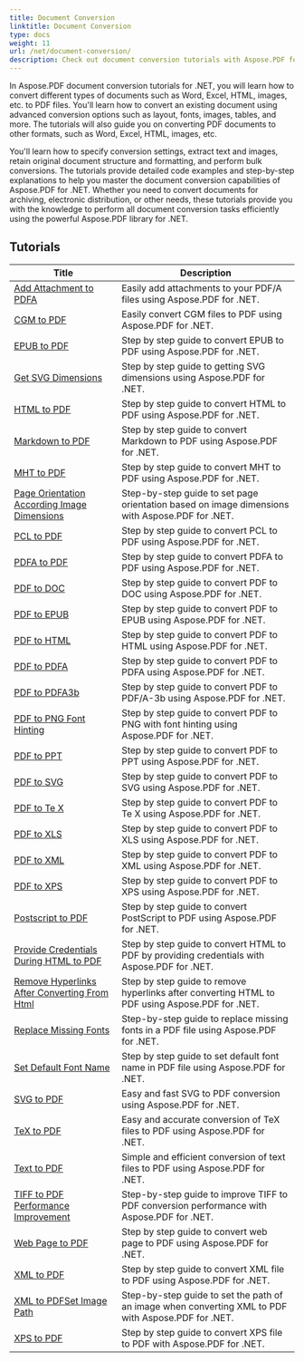 ```yaml
---
title: Document Conversion
linktitle: Document Conversion
type: docs
weight: 11
url: /net/document-conversion/
description: Check out document conversion tutorials with Aspose.PDF for .NET. Easily convert files to different formats.
---
```

In Aspose.PDF document conversion tutorials for .NET, you will learn how to convert different types of documents such as Word, Excel, HTML, images, etc. to PDF files. You'll learn how to convert an existing document using advanced conversion options such as layout, fonts, images, tables, and more. The tutorials will also guide you on converting PDF documents to other formats, such as Word, Excel, HTML, images, etc. 

You'll learn how to specify conversion settings, extract text and images, retain original document structure and formatting, and perform bulk conversions. The tutorials provide detailed code examples and step-by-step explanations to help you master the document conversion capabilities of Aspose.PDF for .NET. Whether you need to convert documents for archiving, electronic distribution, or other needs, these tutorials provide you with the knowledge to perform all document conversion tasks efficiently using the powerful Aspose.PDF library for .NET.

## Tutorials
| Title | Description |
| --- | --- | 
| [Add Attachment to PDFA](./add-attachment-to-pdfa/) | Easily add attachments to your PDF/A files using Aspose.PDF for .NET. |  
| [CGM to PDF](./cgm-to-pdf/) | Easily convert CGM files to PDF using Aspose.PDF for .NET. |  
| [EPUB to PDF](./epub-to-pdf/) | Step by step guide to convert EPUB to PDF using Aspose.PDF for .NET. |  
| [Get SVG Dimensions](./get-svg-dimensions/) | Step by step guide to getting SVG dimensions using Aspose.PDF for .NET. |  
| [HTML to PDF](./html-to-pdf/) | Step by step guide to convert HTML to PDF using Aspose.PDF for .NET. |  
| [Markdown to PDF](./markdown-to-pdf/) | Step by step guide to convert Markdown to PDF using Aspose.PDF for .NET. |  
| [MHT to PDF](./mht-to-pdf/) | Step by step guide to convert MHT to PDF using Aspose.PDF for .NET. |  
| [Page Orientation According Image Dimensions](./page-orientation-according-image-dimensions/) | Step-by-step guide to set page orientation based on image dimensions with Aspose.PDF for .NET. |  
| [PCL to PDF](./pcl-to-pdf/) | Step by step guide to convert PCL to PDF using Aspose.PDF for .NET. |  
| [PDFA to PDF](./pdfa-to-pdf/) | Step by step guide to convert PDFA to PDF using Aspose.PDF for .NET. |  
| [PDF to DOC](./pdf-to-doc/) | Step by step guide to convert PDF to DOC using Aspose.PDF for .NET.  |  
| [PDF to EPUB](./pdf-to-epub/) | Step by step guide to convert PDF to EPUB using Aspose.PDF for .NET. |  
| [PDF to HTML](./pdf-to-html/) | Step by step guide to convert PDF to HTML using Aspose.PDF for .NET. |  
| [PDF to PDFA](./pdf-to-pdfa/) | Step by step guide to convert PDF to PDFA using Aspose.PDF for .NET. |  
| [PDF to PDFA3b](./pdf-to-pdfa3b/) | Step by step guide to convert PDF to PDF/A-3b using Aspose.PDF for .NET. |  
| [PDF to PNG Font Hinting](./pdf-to-png-font-hinting/) | Step by step guide to convert PDF to PNG with font hinting using Aspose.PDF for .NET. |  
| [PDF to PPT](./pdf-to-ppt/) | Step by step guide to convert PDF to PPT using Aspose.PDF for .NET. |  
| [PDF to SVG](./pdf-to-svg/) | Step by step guide to convert PDF to SVG using Aspose.PDF for .NET. |  
| [PDF to Te X](./pdf-to-te-x/) | Step by step guide to convert PDF to Te X using Aspose.PDF for .NET. |  
| [PDF to XLS](./pdf-to-xls/) | Step by step guide to convert PDF to XLS using Aspose.PDF for .NET. |  
| [PDF to XML](./pdf-to-xml/) | Step by step guide to convert PDF to XML using Aspose.PDF for .NET. |  
| [PDF to XPS](./pdf-to-xps/) | Step by step guide to convert PDF to XPS using Aspose.PDF for .NET. |  
| [Postscript to PDF](./postscript-to-pdf/) | Step by step guide to convert PostScript to PDF using Aspose.PDF for .NET. |  
| [Provide Credentials During HTML to PDF](./provide-credentials-during-html-to-pdf/) | Step by step guide to convert HTML to PDF by providing credentials with Aspose.PDF for .NET. |  
| [Remove Hyperlinks After Converting From Html](./remove-hyperlinks-after-converting-from-html/) | Step by step guide to remove hyperlinks after converting HTML to PDF using Aspose.PDF for .NET. |  
| [Replace Missing Fonts](./replace-missing-fonts/) | Step-by-step guide to replace missing fonts in a PDF file using Aspose.PDF for .NET. |  
| [Set Default Font Name](./set-default-font-name/) | Step by step guide to set default font name in PDF file using Aspose.PDF for .NET. |  
| [SVG to PDF](./svg-to-pdf/) | Easy and fast SVG to PDF conversion using Aspose.PDF for .NET. |  
| [TeX to PDF](./tex-to-pdf/) | Easy and accurate conversion of TeX files to PDF using Aspose.PDF for .NET. |  
| [Text to PDF](./text-to-pdf/) | Simple and efficient conversion of text files to PDF using Aspose.PDF for .NET. |  
| [TIFF to PDF Performance Improvement](./tiff-to-pdf-performance-improvement/) | Step-by-step guide to improve TIFF to PDF conversion performance with Aspose.PDF for .NET. |  
| [Web Page to PDF](./web-page-to-pdf/) | Step by step guide to convert web page to PDF using Aspose.PDF for .NET. |  
| [XML to PDF](./xml-to-pdf/) | Step by step guide to convert XML file to PDF using Aspose.PDF for .NET. |  
| [XML to PDFSet Image Path](./xml-to-pdfset-image-path/) | Step-by-step guide to set the path of an image when converting XML to PDF with Aspose.PDF for .NET. |  
| [XPS to PDF](./xps-to-pdf/) | Step by step guide to convert XPS file to PDF with Aspose.PDF for .NET. |  
